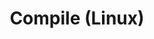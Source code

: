 ---
layout: page
title:  "Compile (Linux)"
categories: [developer]
redirect_to: "https://github.com/RigsOfRods/rigs-of-rods/wiki/Compile-(Linux)"
---